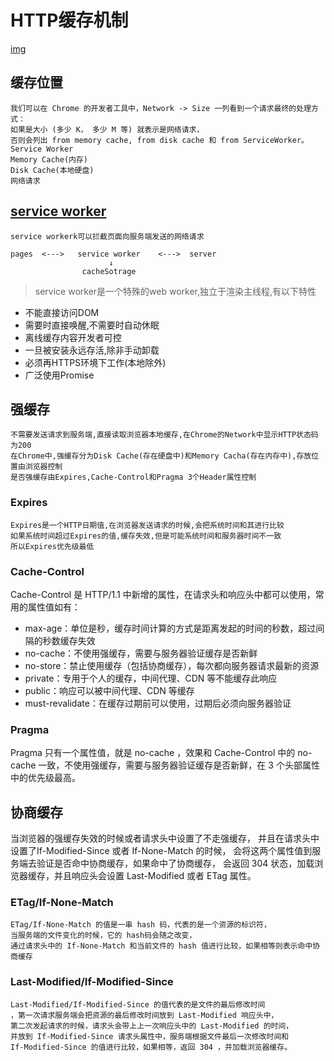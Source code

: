 # HTTP缓存机制
[img](https://user-gold-cdn.xitu.io/2020/5/10/171fea0fec0b4668?imageView2/0/w/1280/h/960/format/webp/ignore-error/1)
## 缓存位置
```
我们可以在 Chrome 的开发者工具中，Network -> Size 一列看到一个请求最终的处理方式：
如果是大小 (多少 K， 多少 M 等) 就表示是网络请求，
否则会列出 from memory cache, from disk cache 和 from ServiceWorker。
Service Worker
Memory Cache(内存)
Disk Cache(本地硬盘)
网络请求
```
## [service worker](https://developer.mozilla.org/zh-CN/docs/Web/API/Service_Worker_API)
```
service workerk可以拦截页面向服务端发送的网络请求

pages  <--->   service worker    <--->  server
                      ↓
                cacheSotrage
```
>service worker是一个特殊的web worker,独立于渲染主线程,有以下特性

+ 不能直接访问DOM
+ 需要时直接唤醒,不需要时自动休眠
+ 离线缓存内容开发者可控
+ 一旦被安装永远存活,除非手动卸载
+ 必须再HTTPS环境下工作(本地除外)
+ 广泛使用Promise



## 强缓存
```
不需要发送请求到服务端,直接读取浏览器本地缓存,在Chrome的Network中显示HTTP状态码为200
在Chrome中,强缓存分为Disk Cache(存在硬盘中)和Memory Cacha(存在内存中),存放位置由浏览器控制
是否强缓存由Expires,Cache-Control和Pragma 3个Header属性控制

```
### Expires
```
Expires是一个HTTP日期值,在浏览器发送请求的时候,会把系统时间和其进行比较
如果系统时间超过Expires的值,缓存失效,但是可能系统时间和服务器时间不一致
所以Expires优先级最低
```
### Cache-Control
Cache-Control 是 HTTP/1.1 中新增的属性，在请求头和响应头中都可以使用，常用的属性值如有：

+ max-age：单位是秒，缓存时间计算的方式是距离发起的时间的秒数，超过间隔的秒数缓存失效
+ no-cache：不使用强缓存，需要与服务器验证缓存是否新鲜
+ no-store：禁止使用缓存（包括协商缓存），每次都向服务器请求最新的资源
+ private：专用于个人的缓存，中间代理、CDN 等不能缓存此响应
+ public：响应可以被中间代理、CDN 等缓存
+ must-revalidate：在缓存过期前可以使用，过期后必须向服务器验证
### Pragma
Pragma 只有一个属性值，就是 no-cache ，效果和 Cache-Control 中的 no-cache 一致，不使用强缓存，需要与服务器验证缓存是否新鲜，在 3 个头部属性中的优先级最高。
## 协商缓存
当浏览器的强缓存失效的时候或者请求头中设置了不走强缓存，
并且在请求头中设置了If-Modified-Since 或者 If-None-Match 的时候，
会将这两个属性值到服务端去验证是否命中协商缓存，如果命中了协商缓存，
会返回 304 状态，加载浏览器缓存，并且响应头会设置 Last-Modified 或者 ETag 属性。
### ETag/If-None-Match
```
ETag/If-None-Match 的值是一串 hash 码，代表的是一个资源的标识符，
当服务端的文件变化的时候，它的 hash码会随之改变，
通过请求头中的 If-None-Match 和当前文件的 hash 值进行比较，如果相等则表示命中协商缓存
```
### Last-Modified/If-Modified-Since
```
Last-Modified/If-Modified-Since 的值代表的是文件的最后修改时间
，第一次请求服务端会把资源的最后修改时间放到 Last-Modified 响应头中，
第二次发起请求的时候，请求头会带上上一次响应头中的 Last-Modified 的时间，
并放到 If-Modified-Since 请求头属性中，服务端根据文件最后一次修改时间和
If-Modified-Since 的值进行比较，如果相等，返回 304 ，并加载浏览器缓存。
```



